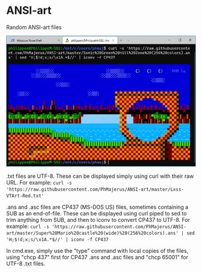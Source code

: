 # ANSI-art
Random ANSI-art files

![Screenshot](Sample%20AnsiArt.png)

.txt files are UTF-8. These can be displayed simply using curl with their raw URL. For example:
`curl -s 'https://raw.githubusercontent.com/PhMajerus/ANSI-art/master/Lxss-VTArt-Red.txt'`

.ans and .asc files are CP437 (MS-DOS US) files, sometimes containing a SUB as an end-of-file. These can be displayed using curl piped to sed to trim anything from SUB, and then to iconv to convert CP437 to UTF-8. For example:
`curl -s 'https://raw.githubusercontent.com/PhMajerus/ANSI-art/master/Super%20Mario%20castle%20(wide)%20(256%20colors).ans' | sed 'H;$!d;x;s/\x1A.*$//' | iconv -f CP437`

In cmd.exe, simply use the "type" command with local copies of the files, using "chcp 437" first for CP437 .ans and .asc files and "chcp 65001" for UTF-8 .txt files.
